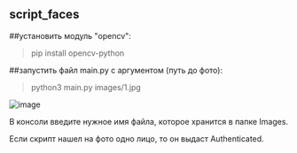 ## script_faces


##установить модуль "opencv":
> pip install opencv-python

##запустить файл main.py с аргументом (путь до фото):
> python3 main.py images/1.jpg

![image](https://user-images.githubusercontent.com/64857946/161704645-edf7ff37-d54f-41e7-8340-9683f8771587.png)

В консоли введите нужное имя файла, которое хранится в папке Images.

Если скрипт нашел на фото одно лицо, то он выдаст Authenticated.
